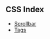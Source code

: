 ## CSS Index

- [Scrollbar](https://github.com/ErikPlachta/RoamResearch_CSS-and-JS/tree/main/CSS/Scrollbar)
- [Tags](https://github.com/ErikPlachta/RoamResearch_CSS-and-JS/tree/main/CSS/Tags)
